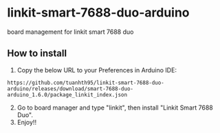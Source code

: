 # linkit-smart-7688-duo-arduino
board management for linkit smart 7688 duo
## How to install 
1. Copy the below URL to your Preferences in Arduino IDE:
```
https://github.com/tuanhth95/linkit-smart-7688-duo-arduino/releases/download/smart-7688-duo-arduino_1.6.0/package_linkit_index.json
```
2. Go to board manager and type "linkit", then install "Linkit Smart 7688 Duo".
3. Enjoy!!
